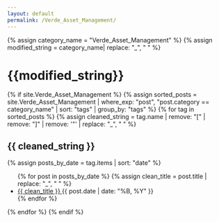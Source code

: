 ```yaml
---
layout: default
permalink: /Verde_Asset_Management/
---
```


{% assign category_name = "Verde_Asset_Management" %}
{% assign modified_string = category_name| replace: "_", " " %}
<h1>{{modified_string}}</h1>
{% if site.Verde_Asset_Management %}
{% assign sorted_posts = site.Verde_Asset_Management | where_exp: "post", "post.category == category_name" | sort: "tags" | group_by: "tags" %}
{% for tag in sorted_posts %}
{% assign cleaned_string = tag.name | remove: "[" | remove: "]" | remove: '"' | replace: "_", " " %}
<h2>{{ cleaned_string }}</h2>
{% assign posts_by_date = tag.items | sort: "date" %}
<ul>
{% for post in posts_by_date %}
{% assign clean_title = post.title | replace: "_", " " %}
<li><a href="{{ post.url | relative_url }}">{{ clean_title }} </a><span>{{ post.date | date: "%B, %Y" }}</span></li>
{% endfor %}
</ul>
{% endfor %}
{% endif %}
